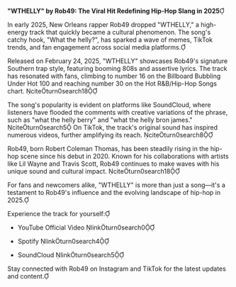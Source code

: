 **"WTHELLY" by Rob49: The Viral Hit Redefining Hip-Hop Slang in 2025**

In early 2025, New Orleans rapper Rob49 dropped "WTHELLY," a high-energy track that quickly became a cultural phenomenon. The song's catchy hook, "What the helly?", has sparked a wave of memes, TikTok trends, and fan engagement across social media platforms.

Released on February 24, 2025, "WTHELLY" showcases Rob49's signature Southern trap style, featuring booming 808s and assertive lyrics. The track has resonated with fans, climbing to number 16 on the Billboard Bubbling Under Hot 100 and reaching number 30 on the Hot R&B/Hip-Hop Songs chart. citeturn0search18

The song's popularity is evident on platforms like SoundCloud, where listeners have flooded the comments with creative variations of the phrase, such as "what the helly berry" and "what the helly bron james." citeturn0search5 On TikTok, the track's original sound has inspired numerous videos, further amplifying its reach. citeturn0search8

Rob49, born Robert Coleman Thomas, has been steadily rising in the hip-hop scene since his debut in 2020. Known for his collaborations with artists like Lil Wayne and Travis Scott, Rob49 continues to make waves with his unique sound and cultural impact. citeturn0search18

For fans and newcomers alike, "WTHELLY" is more than just a song—it's a testament to Rob49's influence and the evolving landscape of hip-hop in 2025.

Experience the track for yourself:

- YouTube Official Video linkturn0search0

- Spotify linkturn0search4

- SoundCloud linkturn0search5

Stay connected with Rob49 on Instagram and TikTok for the latest updates and content. 